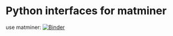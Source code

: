# Python interfaces for matminer
use matminer: 
[![Binder](https://mybinder.org/badge_logo.svg)](https://mybinder.org/v2/gh/matbinder/matminer-example/master?filepath=matminer.ipynb)
